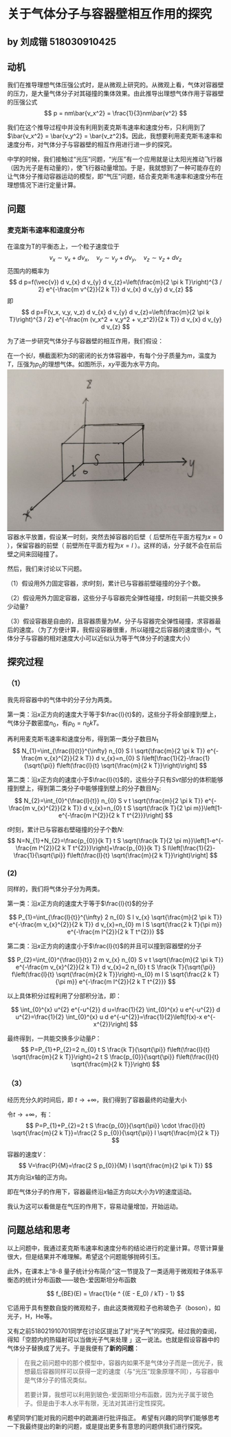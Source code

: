 # 关于气体分子与容器壁相互作用的探究

## by 刘成锴 518030910425

## 动机

我们在推导理想气体压强公式时，是从微观上研究的。从微观上看，气体对容器壁的压力，是大量气体分子对其碰撞的集体效果。由此推导出理想气体作用于容器壁的压强公式
$$
p = nm\bar{v_x^2} = \frac{1}{3}nm\bar{v^2}
$$

我们在这个推导过程中并没有利用到麦克斯韦速率和速度分布，只利用到了$\bar{v_x^2} = \bar{v_y^2} = \bar{v_z^2}$。因此，我想要利用麦克斯韦速率和速度分布，对气体分子与容器壁的相互作用进行进一步的探究。

中学的时候，我们接触过“光压”问题，“光压”有一个应用就是让太阳光推动飞行器（因为光子是有动量的），使飞行器动量增加。于是，我就想到了一种可能存在的让气体分子推动容器运动的模型，即“气压”问题，结合麦克斯韦速率和速度分布在理想情况下进行定量计算。

## 问题

### 麦克斯韦速率和速度分布

在温度为T的平衡态上，一个粒子速度位于
$$
v_{x} \sim v_{x}+d v_{x}, \quad v_{y} \sim v_{y}+d v_{y}, \quad v_{z} \sim v_{z}+d v_{z}
$$
范围内的概率为
$$
d p=f(\vec{v}) d v_{x} d v_{y} d v_{z}=\left(\frac{m}{2 \pi k T}\right)^{3 / 2} e^{-\frac{m v^{2}}{2 k T}} d v_{x} d v_{y} d v_{z}
$$
即
$$
d p=F(v_x, v_y, v_z) d v_{x} d v_{y} d v_{z}=\left(\frac{m}{2 \pi k T}\right)^{3 / 2} e^{-\frac{m (v_x^2 + v_y^2 + v_z^2)}{2 k T}} d v_{x} d v_{y} d v_{z}
$$

为了进一步研究气体分子与容器壁的相互作用，我们假设：

在一个长$l$，横截面积为$S$的密闭的长方体容器中，有每个分子质量为$m$，温度为$T$，压强为$p_0$的理想气体。如图所示，$xy$平面为水平方向。
![fig1](fig1.jpg)
容器水平放置，假设某一时刻，突然去掉容器的后壁（ 后壁所在平面方程为$x = 0$ ），保留容器的前壁（ 前壁所在平面方程为$x = l$ ）。这样的话，分子就不会在前后壁之间来回碰撞了。

然后，我们来讨论以下问题。

（1）假设用外力固定容器，求$t$时刻，累计已与容器前壁碰撞的分子个数。

（2）假设用外力固定容器，这些分子与容器完全弹性碰撞，$t$时刻前一共能交换多少动量?

（3）假设容器是自由的，且容器质量为$M$，分子与容器完全弹性碰撞，求容器最后的速度。（为了方便计算，我假设容器很重，所以碰撞之后容器的速度很小，气体分子与容器的相对速度大小可以近似认为等于气体分子的速度大小）

## 探究过程
### （1）
我先将容器中的气体中的分子分为两类。

第一类：沿$x$正方向的速度大于等于$\frac{l}{t}$的，这些分子将全部撞到壁上，气体分子数密度$n_0$，有$p_0 = n_0kT$。

再利用麦克斯韦速率和速度分布，得到第一类分子数目$N_1$
$$
N_{1}=\int_{\frac{l}{t}}^{\infty} n_{0} S l \sqrt{\frac{m}{2 \pi k T}} e^{-\frac{m v_{x}^{2}}{2 k T}} d v_{x}=n_{0} S l\left[\frac{1}{2}-\frac{1}{\sqrt{\pi}} f\left(\frac{l}{t} \sqrt{\frac{m}{2 k T}}\right)\right] 
$$

第二类：沿$x$正方向的速度小于$\frac{l}{t}$的，这些分子只有$Svt$部分的体积能够撞到壁上，得到第二类分子中能够撞到壁上的分子数目$N_2$:
$$
N_{2}=\int_{0}^{\frac{l}{t}} n_{0} S v t \sqrt{\frac{m}{2 \pi k T}} e^{-\frac{m v_{x}^{2}}{2 k T}} d v_{x}=n_{0} t S \sqrt{\frac{k T}{2 \pi m}}\left[1-e^{-\frac{m l^{2}}{2 k T t^{2}}}\right]
$$

$t$时刻，累计已与容器右壁碰撞的分子个数$N$:
$$
N=N_{1}+N_{2}=\frac{p_{0}}{k T} t S \sqrt{\frac{k T}{2 \pi m}}\left[1-e^{-\frac{m l^{2}}{2 k T t^{2}}}\right]+\frac{p_{0}}{k T} S l\left[\frac{1}{2}-\frac{1}{\sqrt{\pi}} f\left(\frac{l}{t} \sqrt{\frac{m}{2 k T}}\right)\right]
$$

### (2)
同样的，我们将气体分子分为两类。

第一类：沿$x$正方向的速度大于等于$\frac{l}{t}$的分子

$$
P_{1}=\int_{\frac{l}{t}}^{\infty} 2 n_{0} S l v_{x} \sqrt{\frac{m}{2 \pi k T}} e^{-\frac{m v_{x}^{2}}{2 k T}} d v_{x}=n_{0} m l S \sqrt{\frac{2 k T}{\pi m}} e^{-\frac{m l^{2}}{2 k T t^{2}}}
$$

第二类：沿$x$正方向的速度小于$\frac{l}{t}$的并且可以撞到容器壁的分子

$$
P_{2}=\int_{0}^{\frac{l}{t}} 2 m v_{x} n_{0} S v t \sqrt{\frac{m}{2 \pi k T}} e^{-\frac{m v_{x}^{2}}{2 k T}} d v_{x}=2 n_{0} t S \frac{k T}{\sqrt{\pi}} f\left(\frac{l}{t} \sqrt{\frac{m}{2 k T}}\right)-n_{0} m l S \sqrt{\frac{2 k T}{\pi m}} e^{-\frac{m l^{2}}{2 k T t^{2}}}
$$

以上具体积分过程利用了分部积分法，即：

$$
\int_{0}^{x} u^{2} e^{-u^{2}} d u=\frac{1}{2} \int_{0}^{x} u e^{-u^{2}} d u^{2}=\frac{1}{2} \int_{0}^{x} u d e^{-u^{2}}=\frac{1}{2}\left[f(x)-x e^{-x^{2}}\right]
$$

最终得到，一共能交换多少动量$P$：
$$
P=P_{1}+P_{2}=2 n_{0} t S \frac{k T}{\sqrt{\pi}} f\left(\frac{l}{t} \sqrt{\frac{m}{2 k T}}\right)=2 t S \frac{p_{0}}{\sqrt{\pi}} f\left(\frac{l}{t} \sqrt{\frac{m}{2 k T}}\right)
$$

### （3）

经历充分久的时间后，即 $t \rightarrow+\infty$，我们得到了容器最终的动量大小

令$t \rightarrow+\infty$，有：
$$
P=P_{1}+P_{2}=2 t S \frac{p_{0}}{\sqrt{\pi}} \cdot \frac{l}{t} \sqrt{\frac{m}{2 k T}}=\frac{2 S p_{0}}{\sqrt{\pi}} l \sqrt{\frac{m}{2 k T}}
$$

容器的速度$V$：
$$
V=\frac{P}{M}=\frac{2 S p_{0}}{M} l \sqrt{\frac{m}{2 \pi k T}}
$$
其方向沿$x$轴的正方向。

即在气体分子的作用下，容器最终沿$x$轴正方向以大小为$V$的速度运动。

我认为这可以看做是在气压的作用下，容易动量增加，开始运动。

## 问题总结和思考

以上问题中，我通过麦克斯韦速率和速度分布的结论进行的定量计算。尽管计算量很大，但是结果并不难理解。希望这个问题能够抛砖引玉。

此外，在课本上“8-8 量子统计分布简介”这一节提及了一类适用于微观粒子体系平衡态的统计分布函数——玻色-爱因斯坦分布函数

$$
f_{BE}(E) = \frac{1}{e ^ {(E - E_0) / kT} - 1}
$$

它适用于具有整数自旋的微观粒子，由此这类微观粒子也称玻色子（boson），如光子，H，He等。

又有之前518021910701同学在讨论区提出了对“光子气”的探究。经过我的查阅，得知「空腔内的热辐射可以当做光子气来处理 」这一说法。也就是假设容器中的气体分子替换成了光子。于是我便有了**新的问题**：

> 在我之前问题中的那个模型中，容器内如果不是气体分子而是一团光子，我想最后容器同样可以获得一定的速度（与“光压”现象原理不同），与容器中是气体分子的情况类似。
> 
> 若要计算，我想可以利用到玻色-爱因斯坦分布函数，因为光子属于玻色子。但是由于本人水平有限，无法对其进行定性探究。

希望同学们能对我的问题中的疏漏进行批评指正。
希望有兴趣的同学们能够思考一下我最终提出的新的问题，或是提出更多有意思的问题供我们进行探究。